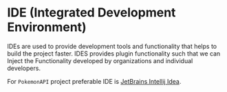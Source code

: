 # IDE (Integrated Development Environment)

IDEs are used to provide development tools and functionality that helps to build the project faster. IDES provides plugin functionality such that we can Inject the Functionality developed by organizations and individual developers.

For `PokemonAPI` project preferable IDE is [JetBrains Intellij Idea](https://www.jetbrains.com/idea/).